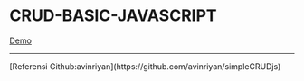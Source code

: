 # CRUD-BASIC-JAVASCRIPT
[Demo](https://belaekaputri.github.io/CRUD-BASIC-JAVASCRIPT.github.io/)<br>
<hr>  
[Referensi Github:avinriyan](https://github.com/avinriyan/simpleCRUDjs) 
